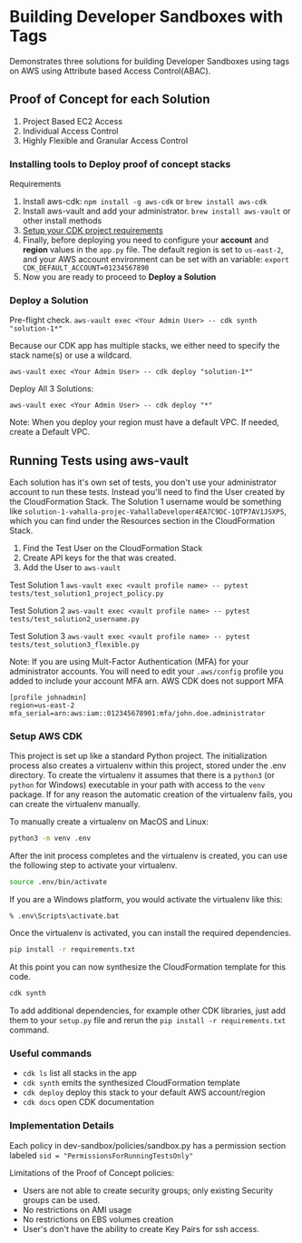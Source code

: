 
# Building Developer Sandboxes with Tags

Demonstrates three solutions for building Developer Sandboxes using tags on AWS using Attribute based Access Control(ABAC).

## Proof of Concept for each Solution

 1. Project Based EC2 Access
 1. Individual Access Control
 1. Highly Flexible and Granular Access Control

### Installing tools to Deploy proof of concept stacks

Requirements

 1. Install aws-cdk: `npm install -g aws-cdk` or `brew install aws-cdk`
 1. Install aws-vault and add your administrator. `brew install aws-vault` or other install methods
 1. [Setup your CDK project requirements](#setup-aws-cdk)
 1. Finally, before deploying you need to configure your **account** and **region** values in the `app.py` file. The default region is set to `us-east-2`, and your AWS account environment can be set with an variable: `export CDK_DEFAULT_ACCOUNT=01234567890`
 1. Now you are ready to proceed to **Deploy a Solution**

### Deploy a Solution

Pre-flight check.
`aws-vault exec <Your Admin User> -- cdk synth "solution-1*"`

Because our CDK app has multiple stacks, we either need to specify the stack name(s) or use a wildcard.

`aws-vault exec <Your Admin User> -- cdk deploy "solution-1*"`

Deploy All 3 Solutions:

`aws-vault exec <Your Admin User> -- cdk deploy "*"`

Note: When you deploy your region must have a default VPC. If needed, create a Default VPC.

## Running Tests using aws-vault

Each solution has it's own set of tests, you don't use your administrator account to run these tests. Instead you'll need to find the User created by the CloudFormation Stack. The Solution 1 username would be something like `solution-1-vahalla-projec-VahallaDeveloper4EA7C9DC-1QTP7AV1JSXPS`, which you can find under the Resources section in the CloudFormation Stack.

 1. Find the Test User on the CloudFormation Stack
 1. Create API keys for the <Solution User Account> that was created.
 1. Add the User to `aws-vault`

Test Solution 1
`aws-vault exec <vault profile name> -- pytest tests/test_solution1_project_policy.py`

Test Solution 2
`aws-vault exec <vault profile name> -- pytest tests/test_solution2_username.py`

Test Solution 3
`aws-vault exec <vault profile name> -- pytest tests/test_solution3_flexible.py`

Note: If you are using Mult-Factor Authentication (MFA) for your administrator accounts. You will need to edit your `.aws/config` profile you added to include your account MFA arn. AWS CDK does not support MFA

```config
[profile johnadmin]
region=us-east-2
mfa_serial=arn:aws:iam::012345678901:mfa/john.doe.administrator
```

### Setup AWS CDK

This project is set up like a standard Python project.  The initialization
process also creates a virtualenv within this project, stored under the .env
directory.  To create the virtualenv it assumes that there is a `python3`
(or `python` for Windows) executable in your path with access to the `venv`
package. If for any reason the automatic creation of the virtualenv fails,
you can create the virtualenv manually.

To manually create a virtualenv on MacOS and Linux:

```bash
python3 -m venv .env
```

After the init process completes and the virtualenv is created, you can use the following
step to activate your virtualenv.

```bash
source .env/bin/activate
```

If you are a Windows platform, you would activate the virtualenv like this:

```Windows
% .env\Scripts\activate.bat
```

Once the virtualenv is activated, you can install the required dependencies.

```bash
pip install -r requirements.txt
```

At this point you can now synthesize the CloudFormation template for this code.

```bash
cdk synth
```

To add additional dependencies, for example other CDK libraries, just add
them to your `setup.py` file and rerun the `pip install -r requirements.txt`
command.

### Useful commands

* `cdk ls`          list all stacks in the app
* `cdk synth`       emits the synthesized CloudFormation template
* `cdk deploy`      deploy this stack to your default AWS account/region
* `cdk docs`        open CDK documentation

### Implementation Details

Each policy in dev-sandbox/policies/sandbox.py has a permission section labeled `sid = "PermissionsForRunningTestsOnly"`

Limitations of the Proof of Concept policies:

* Users are not able to create security groups; only existing Security groups can be used.
* No restrictions on AMI usage
* No restrictions on EBS volumes creation
* User's don't have the ability to create Key Pairs for ssh access.
